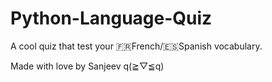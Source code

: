 # Python-Language-Quiz
A cool quiz that test your 🇫🇷French/🇪🇸Spanish vocabulary.

Made with love by Sanjeev q(≧▽≦q)
